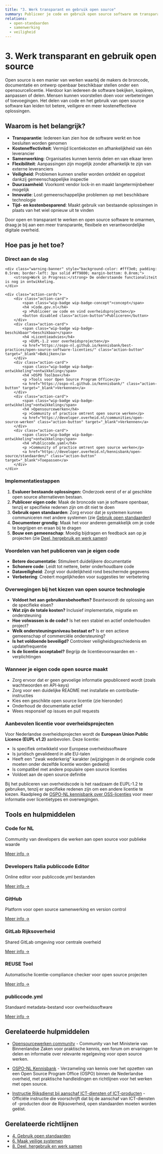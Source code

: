```yaml
---
title: "3. Werk transparant en gebruik open source"
summary: Publiceer je code en gebruik open source software om transparantie, flexibiliteit en verantwoording te verbeteren.
relations:
  - open-standaarden
  - samenwerking
  - veiligheid
---
```


# 3. Werk transparant en gebruik open source

Open source is een manier van werken waarbij de makers de broncode, documentatie en ontwerp openbaar beschikbaar stellen onder een opensourcelicentie. Hierdoor kan iedereen de software bekijken, kopiëren, aanpassen of delen. Mensen kunnen voorstellen doen voor verbeteringen of toevoegingen. Het delen van code en het gebruik van open source software kan leiden tot betere, veiligere en meer kosteneffectieve oplossingen.

## Waarom is het belangrijk?

- **Transparantie**: Iedereen kan zien hoe de software werkt en hoe besluiten worden genomen
- **Kosteneffectiviteit**: Vermijd licentiekosten en afhankelijkheid van één leverancier
- **Samenwerking**: Organisaties kunnen kennis delen en van elkaar leren
- **Flexibiliteit**: Aanpassingen zijn mogelijk zonder afhankelijk te zijn van externe leveranciers
- **Veiligheid**: Problemen kunnen sneller worden ontdekt en opgelost dankzij gemeenschappelijke inspectie
- **Duurzaamheid**: Voorkomt vendor lock-in en maakt langetermijnbeheer mogelijk
- **Innovatie**: Lost gemeenschappelijke problemen op met beschikbare technologie
- **Tijd- en kostenbesparend**: Maakt gebruik van bestaande oplossingen in plaats van het wiel opnieuw uit te vinden

Door open en transparant te werken en open source software te omarmen, draag je bij aan een meer transparante, flexibele en verantwoordelijke digitale overheid.

## Hoe pas je het toe?

<div class="direct-aan-de-slag">
    <h3>Direct aan de slag</h3>

    <div class="warning-banner" style="background-color: #fff3e0; padding: 0.5rem; border-left: 3px solid #ff9800; margin-bottom: 0.8rem;">
        <strong>Work in Progress:</strong> De onderstaande functionaliteit is nog in ontwikkeling.
    </div>

    <div class="action-cards">
        <div class="action-card">
            <span class="wip-badge wip-badge-concept">concept</span>
            <h4 >Code.gov.nl</h4>
            <p >Publiceer uw code en vind overheidsprojecten</p>
            <button disabled class="action-button">Publiceren</button>
        </div>
        <div class="action-card">
            <span class="wip-badge wip-badge-beschikbaar">beschikbaar</span>
            <h4 >Licentieadvies</h4>
            <p >EUPL-1.2 voor overheidsprojecten</p>
            <a href="https://ospo-nl.github.io/kennisbank/best-practices/open-source-software-licenties/" class="action-button" target="_blank">Bekijken</a>
        </div>
        <div class="action-card">
            <span class="wip-badge wip-badge-ontwikkeling">ontwikkeling</span>
            <h4 >OSPO Toolbox</h4>
            <p >Tools voor Open Source Program Office</p>
            <a href="https://ospo-nl.github.io/kennisbank/" class="action-button" target="_blank">Verkennen</a>
        </div>
        <div class="action-card">
            <span class="wip-badge wip-badge-ontwikkeling">ontwikkeling</span>
            <h4 >Opensourcewerken</h4>
            <p >Community of practice omtrent open source werken</p>
            <a href="https://developer.overheid.nl/communities/open-source-werken" class="action-button" target="_blank">Verkennen</a>
        </div>
        <div class="action-card">
            <span class="wip-badge wip-badge-ontwikkeling">ontwikkeling</span>
            <h4 >Publiccode.yaml</h4>
            <p >Community of practice omtrent open source werken</p>
            <a href="https://developer.overheid.nl/kennisbank/open-source/standaarden/" class="action-button" target="_blank">Toepassen</a>
        </div>
    </div>
</div>



### Implementatiestappen

1. **Evalueer bestaande oplossingen:** Onderzoek eerst of er al geschikte open source alternatieven bestaan.
2. **Publiceer eigen code**: Maak de broncode van je software openbaar, tenzij er specifieke redenen zijn om dit niet te doen
3. **Gebruik open standaarden**: Zorg ervoor dat je systemen kunnen communiceren met andere systemen (zie [Gebruik open standaarden](../open-standaarden/index.md))
4. **Documenteer grondig**: Maak het voor anderen gemakkelijk om je code te begrijpen en eraan bij te dragen
5. **Bouw een gemeenschap**: Moedig bijdragen en feedback aan op je projecten (zie [Deel, hergebruik en werk samen](../samenwerking/index.md))

### Voordelen van het publiceren van je eigen code

- **Betere documentatie**: Stimuleert duidelijkere documentatie
- **Schonere code**: Leidt tot nettere, beter onderhoudbare code
- **Dataveiligheid**: Zorgt voor duidelijkheid rond beschermde gegevens
- **Verbetering**: Creëert mogelijkheden voor suggesties ter verbetering

### Overwegingen bij het kiezen van open source technologie

- **Voldoet het aan gebruikersbehoeften?** Beantwoordt de oplossing aan de specifieke eisen?
- **Wat zijn de totale kosten?** Inclusief implementatie, migratie en ondersteuning
- **Hoe volwassen is de code?** Is het een stabiel en actief onderhouden project?
- **Welk ondersteuningsniveau bestaat er?** Is er een actieve gemeenschap of commerciële ondersteuning?
- **Is het voldoende beveiligd?** Controleer veiligheidsgeschiedenis en updatefrequentie
- **Is de licentie acceptabel?** Begrijp de licentievoorwaarden en -verplichtingen

### Wanneer je eigen code open source maakt

- Zorg ervoor dat er geen gevoelige informatie gepubliceerd wordt (zoals wachtwoorden en API-keys)
- Zorg voor een duidelijke README met installatie en contributie-instructies
- Kies een geschikte open source licentie (zie hieronder)
- Onderhoud de documentatie actief
- Wees responsief op issues en pull requests

### Aanbevolen licentie voor overheidsprojecten

Voor Nederlandse overheidsprojecten wordt de **European Union Public Licence (EUPL v1.2)** aanbevolen. Deze licentie:

- Is specifiek ontwikkeld voor Europese overheidssoftware
- Is juridisch gevalideerd in alle EU-talen
- Heeft een "zwak wederkerig" karakter (wijzigingen in de originele code moeten onder dezelfde licentie worden gedeeld)
- Is compatibel met andere populaire open source licenties
- Voldoet aan de open source definitie

Bij het publiceren van overheidscode is het raadzaam de EUPL-1.2 te gebruiken, tenzij er specifieke redenen zijn om een andere licentie te kiezen. Raadpleeg de [OSPO-NL kennisbank over OSS-licenties](https://ospo-nl.github.io/kennisbank/best-practices/open-source-software-licenties/) voor meer informatie over licentietypes en overwegingen.



## Tools en hulpmiddelen

<div class="card-grid">
<div class="card">
    <h3>Code for NL</h3>
    <p>Community van developers die werken aan open source voor publieke waarde</p>
    <a href="../tools/code-for-nl/" class="card-link">Meer info →</a>
</div>
<div class="card">
    <h3>Developers Italia publiccode Editor</h3>
    <p>Online editor voor publiccode.yml bestanden</p>
    <a href="../tools/developers-italia-publiccode-editor/" class="card-link">Meer info →</a>
</div>
<div class="card">
    <h3>GitHub</h3>
    <p>Platform voor open source samenwerking en version control</p>
    <a href="../tools/github/" class="card-link">Meer info →</a>
</div>
<div class="card">
    <h3>GitLab Rijksoverheid</h3>
    <p>Shared GitLab omgeving voor centrale overheid</p>
    <a href="../tools/gitlab-rijksoverheid/" class="card-link">Meer info →</a>
</div>
<div class="card">
    <h3>REUSE Tool</h3>
    <p>Automatische licentie-compliance checker voor open source projecten</p>
    <a href="../tools/reuse-tool/" class="card-link">Meer info →</a>
</div>
<div class="card">
    <h3>publiccode.yml</h3>
    <p>Standaard metadata-bestand voor overheidssoftware</p>
    <a href="../tools/publiccode-yml/" class="card-link">Meer info →</a>
</div>
</div>

## Gerelateerde hulpmiddelen

- [Opensourcewerken community](https://developer.overheid.nl/communities/open-source-werken) - Community van het Ministerie van Binnenlandse Zaken voor praktische kennis, een forum om ervaringen te delen en informatie over relevante regelgeving voor open source werken.

- [OSPO-NL Kennisbank](https://ospo-nl.github.io/kennisbank/) - Verzameling van kennis over het opzetten van een Open Source Program Office (OSPO) binnen de Nederlandse overheid, met praktische handleidingen en richtlijnen voor het werken met open source.

- [Instructie Rijksdienst bij aanschaf ICT-diensten of ICT-producten](https://wetten.overheid.nl/BWBR0024717/2008-11-23) - Officiële instructie die voorschrijft dat bij de aanschaf van ICT-diensten of -producten door de Rijksoverheid, open standaarden moeten worden geëist.

## Gerelateerde richtlijnen

- [4. Gebruik open standaarden](../open-standaarden/index.md)
- [6. Maak veilige systemen](../veiligheid/index.md)
- [8. Deel, hergebruik en werk samen](../samenwerking/index.md)
